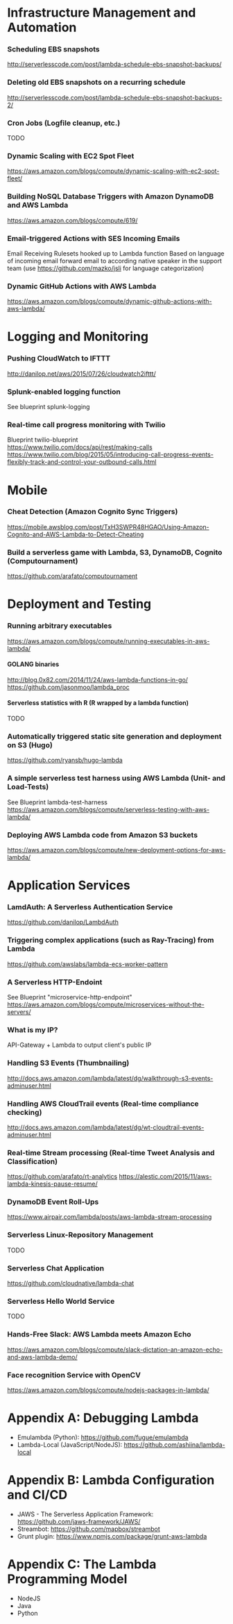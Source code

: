 # Infrastructure Management and Automation
### Scheduling EBS snapshots
http://serverlesscode.com/post/lambda-schedule-ebs-snapshot-backups/
### Deleting old EBS snapshots on a recurring schedule
http://serverlesscode.com/post/lambda-schedule-ebs-snapshot-backups-2/
### Cron Jobs (Logfile cleanup, etc.)
TODO
### Dynamic Scaling with EC2 Spot Fleet
https://aws.amazon.com/blogs/compute/dynamic-scaling-with-ec2-spot-fleet/
### Building NoSQL Database Triggers with Amazon DynamoDB and AWS Lambda
https://aws.amazon.com/blogs/compute/619/
### Email-triggered Actions with SES Incoming Emails
Email Receiving Rulesets hooked up to Lambda function
Based on language of incoming email forward email to according native speaker in the support team (use https://github.com/mazko/jsli for language categorization)
### Dynamic GitHub Actions with AWS Lambda
https://aws.amazon.com/blogs/compute/dynamic-github-actions-with-aws-lambda/

# Logging and Monitoring
### Pushing CloudWatch to IFTTT
http://danilop.net/aws/2015/07/26/cloudwatch2ifttt/
### Splunk-enabled logging function
See blueprint splunk-logging
### Real-time call progress monitoring with Twilio
Blueprint twilio-blueprint  
https://www.twilio.com/docs/api/rest/making-calls
https://www.twilio.com/blog/2015/05/introducing-call-progress-events-flexibly-track-and-control-your-outbound-calls.html

# Mobile
### Cheat Detection (Amazon Cognito Sync Triggers)
https://mobile.awsblog.com/post/TxH3SWPR48HGAO/Using-Amazon-Cognito-and-AWS-Lambda-to-Detect-Cheating
### Build a serverless game with Lambda, S3, DynamoDB, Cognito (Computournament)
https://github.com/arafato/computournament

# Deployment and Testing
### Running arbitrary executables
https://aws.amazon.com/blogs/compute/running-executables-in-aws-lambda/
#### GOLANG binaries
http://blog.0x82.com/2014/11/24/aws-lambda-functions-in-go/
https://github.com/jasonmoo/lambda_proc
#### Serverless statistics with R (R wrapped by a lambda function)
TODO
### Automatically triggered static site generation and deployment on S3 (Hugo)
https://github.com/ryansb/hugo-lambda
### A simple serverless test harness using AWS Lambda (Unit- and Load-Tests)
See Blueprint lambda-test-harness
https://aws.amazon.com/blogs/compute/serverless-testing-with-aws-lambda/
### Deploying AWS Lambda code from Amazon S3 buckets
https://aws.amazon.com/blogs/compute/new-deployment-options-for-aws-lambda/

# Application Services
### LamdAuth: A Serverless Authentication Service
https://github.com/danilop/LambdAuth
### Triggering complex applications (such as Ray-Tracing) from Lambda
https://github.com/awslabs/lambda-ecs-worker-pattern
### A Serverless HTTP-Endoint
See Blueprint "microservice-http-endpoint"
https://aws.amazon.com/blogs/compute/microservices-without-the-servers/
### What is my IP?
API-Gateway + Lambda to output client's public IP
### Handling S3 Events (Thumbnailing)
http://docs.aws.amazon.com/lambda/latest/dg/walkthrough-s3-events-adminuser.html
### Handling AWS CloudTrail events (Real-time compliance checking)
http://docs.aws.amazon.com/lambda/latest/dg/wt-cloudtrail-events-adminuser.html
### Real-time Stream processing (Real-time Tweet Analysis and Classification)
https://github.com/arafato/rt-analytics
https://alestic.com/2015/11/aws-lambda-kinesis-pause-resume/
### DynamoDB Event Roll-Ups
https://www.airpair.com/lambda/posts/aws-lambda-stream-processing
### Serverless Linux-Repository Management
TODO
### Serverless Chat Application
https://github.com/cloudnative/lambda-chat
### Serverless Hello World Service
TODO
### Hands-Free Slack: AWS Lambda meets Amazon Echo
https://aws.amazon.com/blogs/compute/slack-dictation-an-amazon-echo-and-aws-lambda-demo/
### Face recognition Service with OpenCV
https://aws.amazon.com/blogs/compute/nodejs-packages-in-lambda/

# Appendix A: Debugging Lambda
- Emulambda (Python): https://github.com/fugue/emulambda
- Lambda-Local (JavaScript/NodeJS): https://github.com/ashiina/lambda-local

# Appendix B: Lambda Configuration and CI/CD
- JAWS - The Serverless Application Framework: https://github.com/jaws-framework/JAWS/
- Streambot: https://github.com/mapbox/streambot
- Grunt plugin: https://www.npmjs.com/package/grunt-aws-lambda

# Appendix C: The Lambda Programming Model
- NodeJS
- Java
- Python
